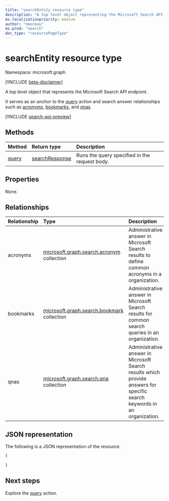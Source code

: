 ```yaml
---
title: "searchEntity resource type"
description: "A top level object representing the Microsoft Search API endpoint."
ms.localizationpriority: medium
author: "nmoreau"
ms.prod: "search"
doc_type: "resourcePageType"
---
```


# searchEntity resource type

Namespace: microsoft.graph

[!INCLUDE [beta-disclaimer](../../includes/beta-disclaimer.md)]

A top level object that represents the Microsoft Search API endpoint.

It serves as an anchor to the [query](../api/search-query.md) action and search answer relationships such as [acronyms](../resources/search-acronym.md), [bookmarks](../resources/search-bookmark.md), and [qnas](../resources/search-qna.md). 

[!INCLUDE [search-api-preview](../../includes/search-api-preview-signup.md)]

## Methods
|Method|Return type|Description|
|:---|:---|:---|
|[query](../api/search-query.md) |[searchResponse](searchresponse.md) | Runs the query specified in the request body.  |

## Properties
None.

## Relationships
| Relationship | Type |Description|
|:---------------|:--------|:----------|
| acronyms | [microsoft.graph.search.acronym](../resources/search-acronym.md) collection | Administrative answer in Microsoft Search results to define common acronyms in a organization.  |
| bookmarks | [microsoft.graph.search.bookmark](../resources/search-bookmark.md) collection | Administrative answer in Microsoft Search results for common search queries in an organization. |
| qnas | [microsoft.graph.search.qna](../resources/search-qna.md) collection | Administrative answer in Microsoft Search results which provide answers for specific search keywords in an organization. |


## JSON representation
The following is a JSON representation of the resource.
<!-- {
  "blockType": "resource",
  "@odata.type": "microsoft.graph.searchEntity",
  "baseType": "microsoft.graph.entity"
}
-->
``` json
{
  
}
```


## Next steps

Explore the [query](../api/search-query.md) action.


<!-- uuid: 16cd6b66-4b1a-43a1-adaf-3a886856ed98
2019-02-04 14:57:30 UTC -->
<!-- {
  "type": "#page.annotation",
  "description": "A top level object representing the Microsoft Search API endpoint.",
  "keywords": "",
  "section": "documentation",
  "tocPath": ""
}-->


